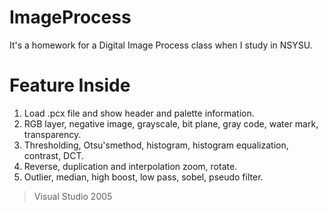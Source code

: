 # ImageProcess
It's a homework for a Digital Image Process class when I study in NSYSU.

# Feature Inside
1. Load .pcx file and show header and palette information.
2. RGB layer, negative image, grayscale, bit plane, gray code, water mark, transparency.
3. Thresholding, Otsu'smethod, histogram, histogram equalization, contrast, DCT.
4. Reverse, duplication and interpolation zoom, rotate.
5. Outlier, median, high boost, low pass, sobel, pseudo filter.

>Visual Studio 2005
